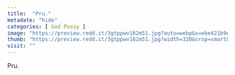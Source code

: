 ```yaml
---
title:  "Pru."
metadate: "hide"
categories: [ God Pussy ]
image: "https://preview.redd.it/3gtppwv162m51.jpg?auto=webp&s=ebe421b9ecb5825f9a0b545176c4f576f305b1f6"
thumb: "https://preview.redd.it/3gtppwv162m51.jpg?width=320&crop=smart&auto=webp&s=dd76c1863a942fbb304dbcb1ff49d02b10e8c24f"
visit: ""
---
```

Pru.

